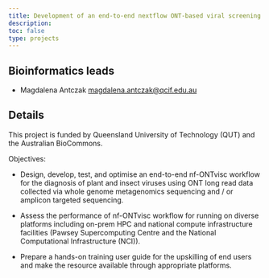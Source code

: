 ```yaml
---
title: Development of an end-to-end nextflow ONT-based viral screening for plants
description: 
toc: false
type: projects
---
```


## Bioinformatics leads

- Magdalena Antczak <magdalena.antczak@qcif.edu.au>


## Details

This project is funded by Queensland University of Technology (QUT) and the Australian BioCommons. 

Objectives:

- Design, develop, test, and optimise an end-to-end nf-ONTvisc workflow for the diagnosis of plant and insect viruses using ONT long read data collected via whole genome metagenomics sequencing and / or amplicon targeted sequencing.

- Assess the performance of nf-ONTvisc workflow for running on diverse platforms including on-prem HPC and national compute infrastructure facilities (Pawsey Supercomputing Centre and the National Computational Infrastructure (NCI)).

- Prepare a hands-on training user guide for the upskilling of end users and make the resource available through appropriate platforms.


